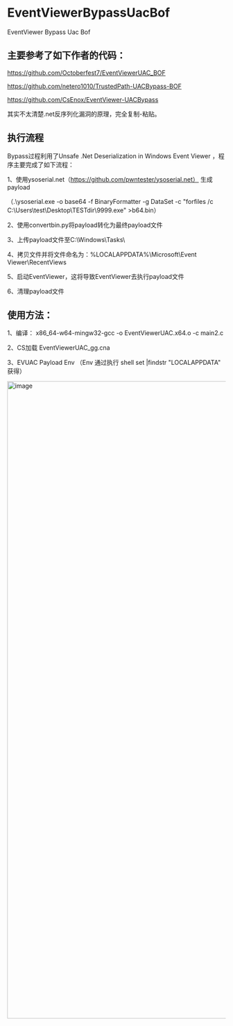 # EventViewerBypassUacBof
EventViewer Bypass Uac Bof

## 主要参考了如下作者的代码：
https://github.com/Octoberfest7/EventViewerUAC_BOF

https://github.com/netero1010/TrustedPath-UACBypass-BOF

https://github.com/CsEnox/EventViewer-UACBypass

其实不太清楚.net反序列化漏洞的原理，完全复制-粘贴。

## 执行流程
Bypass过程利用了Unsafe .Net Deserialization in Windows Event Viewer ，程序主要完成了如下流程：

1、使用ysoserial.net（https://github.com/pwntester/ysoserial.net）  生成payload

（.\ysoserial.exe -o base64 -f BinaryFormatter -g DataSet -c "forfiles /c C:\Users\test\Desktop\TESTdir\9999.exe" >b64.bin）

2、使用convertbin.py将payload转化为最终payload文件

3、上传payload文件至C:\Windows\Tasks\

4、拷贝文件并将文件命名为：%LOCALAPPDATA%\Microsoft\Event Viewer\RecentViews

5、启动EventViewer，这将导致EventViewer去执行payload文件

6、清理payload文件

## 使用方法：

1、编译：
x86_64-w64-mingw32-gcc -o EventViewerUAC.x64.o -c main2.c

2、CS加载 EventViewerUAC_gg.cna

3、EVUAC Payload Env （Env 通过执行 shell set |findstr \"LOCALAPPDATA\" 获得）

<img width="1470" alt="image" src="https://user-images.githubusercontent.com/37012218/180590710-ad9400e6-b6ca-4fd3-bee4-cd3dc3715964.png">
